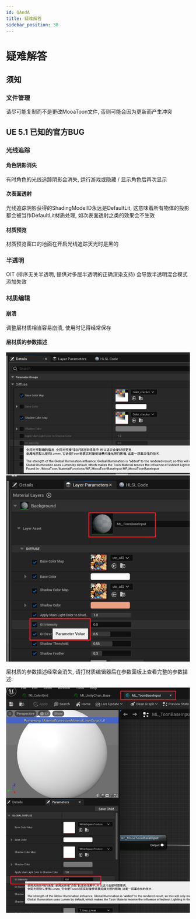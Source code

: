 ```yaml
---
id: QAndA
title: 疑难解答
sidebar_position: 30
---
```

# 疑难解答

## 须知

### 文件管理

请尽可能复制而不是更改MooaToon文件, 否则可能会因为更新而产生冲突

## UE 5.1 已知的官方BUG

### 光线追踪

#### 角色阴影消失

有时角色的光线追踪阴影会消失, 运行游戏或隐藏 / 显示角色后再次显示

#### 次表面透射

光线追踪阴影获得的ShadingModelID永远是DefaultLit, 这意味着所有物体的投影都会被当作DefaultLit材质处理, 如次表面透射之类的效果会不生效

#### 材质预览

材质预览窗口的地面在开启光线追踪天光时是黑的

### 半透明

OIT (排序无关半透明, 提供对多层半透明的正确渲染支持) 会导致半透明混合模式添加失效

### 材质编辑

#### 崩溃

调整层材质相当容易崩溃, 使用时记得经常保存

#### 层材质的参数描述

![image-20230223225457143](./assets/image-20230223225457143.png)![image-20230223225748583](./assets/image-20230223225748583.png)

层材质的参数描述经常会消失, 请打材质编辑器后在参数面板上查看完整的参数描述:

![image-20230223225635072](./assets/image-20230223225635072.png)













